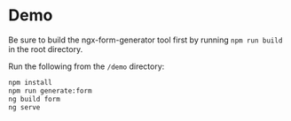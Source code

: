 # Demo

Be sure to build the ngx-form-generator tool first by running `npm run build` in the root directory.

Run the following from the `/demo` directory:

```bash
npm install
npm run generate:form
ng build form
ng serve
```
